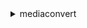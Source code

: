 <details>

<summary>
mediaconvert
</summary>

- <details><summary>associate-certificate</summary>

  * --arn
  * --cli-input-json
  * --cli-input-yaml
  * --generate-cli-skeleton


- <details><summary>cancel-job</summary>

  * --id
  * --cli-input-json
  * --cli-input-yaml
  * --generate-cli-skeleton


- <details><summary>create-job</summary>

  * --acceleration-settings
  * --billing-tags-source
  * --client-request-token
  * --hop-destinations
  * --job-template
  * --priority
  * --queue
  * --role
  * --settings
  * --simulate-reserved-queue
  * --status-update-interval
  * --tags
  * --user-metadata
  * --cli-input-json
  * --cli-input-yaml
  * --generate-cli-skeleton


- <details><summary>create-job-template</summary>

  * --acceleration-settings
  * --category
  * --description
  * --hop-destinations
  * --name
  * --priority
  * --queue
  * --settings
  * --status-update-interval
  * --tags
  * --cli-input-json
  * --cli-input-yaml
  * --generate-cli-skeleton


- <details><summary>create-preset</summary>

  * --category
  * --description
  * --name
  * --settings
  * --tags
  * --cli-input-json
  * --cli-input-yaml
  * --generate-cli-skeleton


- <details><summary>create-queue</summary>

  * --description
  * --name
  * --pricing-plan
  * --reservation-plan-settings
  * --status
  * --tags
  * --cli-input-json
  * --cli-input-yaml
  * --generate-cli-skeleton


- <details><summary>delete-job-template</summary>

  * --name
  * --cli-input-json
  * --cli-input-yaml
  * --generate-cli-skeleton


- <details><summary>delete-preset</summary>

  * --name
  * --cli-input-json
  * --cli-input-yaml
  * --generate-cli-skeleton


- <details><summary>delete-queue</summary>

  * --name
  * --cli-input-json
  * --cli-input-yaml
  * --generate-cli-skeleton


- <details><summary>describe-endpoints</summary>

  * --mode
  * --cli-input-json
  * --cli-input-yaml
  * --starting-token
  * --page-size
  * --max-items
  * --generate-cli-skeleton


- <details><summary>disassociate-certificate</summary>

  * --arn
  * --cli-input-json
  * --cli-input-yaml
  * --generate-cli-skeleton


- <details><summary>get-job</summary>

  * --id
  * --cli-input-json
  * --cli-input-yaml
  * --generate-cli-skeleton


- <details><summary>get-job-template</summary>

  * --name
  * --cli-input-json
  * --cli-input-yaml
  * --generate-cli-skeleton


- <details><summary>get-preset</summary>

  * --name
  * --cli-input-json
  * --cli-input-yaml
  * --generate-cli-skeleton


- <details><summary>get-queue</summary>

  * --name
  * --cli-input-json
  * --cli-input-yaml
  * --generate-cli-skeleton


- <details><summary>help</summary>

  * 


- <details><summary>list-jobs</summary>

  * --order
  * --queue
  * --status
  * --cli-input-json
  * --cli-input-yaml
  * --starting-token
  * --page-size
  * --max-items
  * --generate-cli-skeleton


- <details><summary>list-job-templates</summary>

  * --category
  * --list-by
  * --order
  * --cli-input-json
  * --cli-input-yaml
  * --starting-token
  * --page-size
  * --max-items
  * --generate-cli-skeleton


- <details><summary>list-presets</summary>

  * --category
  * --list-by
  * --order
  * --cli-input-json
  * --cli-input-yaml
  * --starting-token
  * --page-size
  * --max-items
  * --generate-cli-skeleton


- <details><summary>list-queues</summary>

  * --list-by
  * --order
  * --cli-input-json
  * --cli-input-yaml
  * --starting-token
  * --page-size
  * --max-items
  * --generate-cli-skeleton


- <details><summary>list-tags-for-resource</summary>

  * --arn
  * --cli-input-json
  * --cli-input-yaml
  * --generate-cli-skeleton


- <details><summary>tag-resource</summary>

  * --arn
  * --tags
  * --cli-input-json
  * --cli-input-yaml
  * --generate-cli-skeleton


- <details><summary>untag-resource</summary>

  * --arn
  * --tag-keys
  * --cli-input-json
  * --cli-input-yaml
  * --generate-cli-skeleton


- <details><summary>update-job-template</summary>

  * --acceleration-settings
  * --category
  * --description
  * --hop-destinations
  * --name
  * --priority
  * --queue
  * --settings
  * --status-update-interval
  * --cli-input-json
  * --cli-input-yaml
  * --generate-cli-skeleton


- <details><summary>update-preset</summary>

  * --category
  * --description
  * --name
  * --settings
  * --cli-input-json
  * --cli-input-yaml
  * --generate-cli-skeleton


- <details><summary>update-queue</summary>

  * --description
  * --name
  * --reservation-plan-settings
  * --status
  * --cli-input-json
  * --cli-input-yaml
  * --generate-cli-skeleton


</details>

